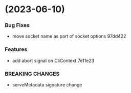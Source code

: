 #  (2023-06-10)


### Bug Fixes

* move socket name as part of socket options 97dd422


### Features

* add abort signal on CliContext 7e11e23


### BREAKING CHANGES

* serveMetadata signature change



